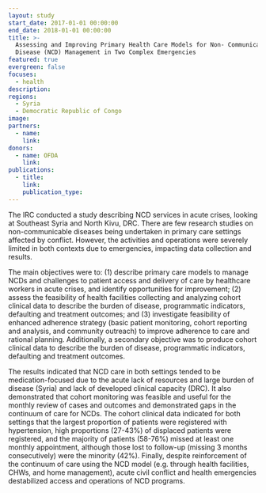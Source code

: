 ```yaml
---
layout: study
start_date: 2017-01-01 00:00:00
end_date: 2018-01-01 00:00:00
title: >-
  Assessing and Improving Primary Health Care Models for Non- Communicable
  Disease (NCD) Management in Two Complex Emergencies
featured: true
evergreen: false
focuses:
  - health
description:
regions:
  - Syria
  - Democratic Republic of Congo
image:
partners:
  - name:
    link:
donors:
  - name: OFDA
    link:
publications:
  - title:
    link:
    publication_type:
---
```


The IRC conducted a study describing NCD services in acute crises, looking at Southeast Syria and North Kivu, DRC. There are few research studies on non-communicable diseases being undertaken in primary care settings affected by conflict. However, the activities and operations were severely limited in both contexts due to emergencies, impacting data collection and results.&nbsp;

The main objectives were to: (1) describe primary care models to manage NCDs and challenges to patient access and delivery of care by healthcare workers in acute crises, and identify opportunities for improvement; (2) assess the feasibility of health facilities collecting and analyzing cohort clinical data to describe the burden of disease, programmatic indicators, defaulting and treatment outcomes; and (3) investigate feasibility of enhanced adherence strategy (basic patient monitoring, cohort reporting and analysis, and community outreach) to improve adherence to care and rational planning. Additionally, a secondary objective was to produce cohort clinical data to describe the burden of disease, programmatic indicators, defaulting and treatment outcomes.&nbsp;

The results indicated that NCD care in both settings tended to be medication-focused due to the acute lack of resources and large burden of disease (Syria) and lack of developed clinical capacity (DRC). It also demonstrated that cohort monitoring was feasible and useful for the monthly review of cases and outcomes and demonstrated gaps in the continuum of care for NCDs. The cohort clinical data indicated for both settings that the largest proportion of patients were registered with hypertension, high proportions (27-43%) of displaced patients were registered, and the majority of patients (58-76%) missed at least one monthly appointment, although those lost to follow-up (missing 3 months consecutively) were the minority (42%). Finally, despite reinforcement of the continuum of care using the NCD model (e.g. through health facilities, CHWs, and home management), acute civil conflict and health emergencies destabilized access and operations of NCD programs.